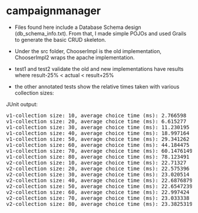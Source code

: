 # campaignmanager

* Files found here include a Database Schema design (db_schema_info.txt). From that, I made simple POJOs and used Grails to generate the basic CRUD skeleton.

* Under the src folder, ChooserImpl is the old implementation, ChooserImpl2 wraps the 
apache implementation. 

* test1 and test2 validate the old and new implementations have results where    result-25% &lt; actual &lt; result+25%

* the other annotated tests show the relative times taken with various collection sizes:

JUnit output: 
<pre>
v1-collection size: 10, average choice time (ms): 2.766598
v1-collection size: 20, average choice time (ms): 6.615277
v1-collection size: 30, average choice time (ms): 11.230195
v1-collection size: 40, average choice time (ms): 18.997164
v1-collection size: 50, average choice time (ms): 29.341262
v1-collection size: 60, average choice time (ms): 44.184475
v1-collection size: 70, average choice time (ms): 60.147614999999995
v1-collection size: 80, average choice time (ms): 78.123491
v2-collection size: 10, average choice time (ms): 22.71327
v2-collection size: 20, average choice time (ms): 22.575396
v2-collection size: 30, average choice time (ms): 23.020514
v2-collection size: 40, average choice time (ms): 22.687687999999998
v2-collection size: 50, average choice time (ms): 22.654723999999998
v2-collection size: 60, average choice time (ms): 22.997424
v2-collection size: 70, average choice time (ms): 23.033338
v2-collection size: 80, average choice time (ms): 23.382531999999998
</pre>
